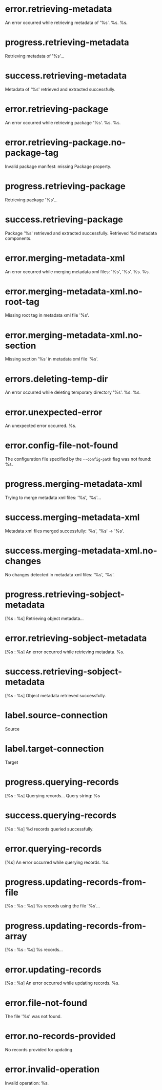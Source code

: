 # error.retrieving-metadata

An error occurred while retrieving metadata of '%s'. %s. %s.

# progress.retrieving-metadata

Retrieving metadata of '%s'...

# success.retrieving-metadata

Metadata of '%s' retrieved and extracted successfully.

# error.retrieving-package

An error occurred while retrieving package '%s'. %s. %s.

# error.retrieving-package.no-package-tag

Invalid package manifest: missing Package property.

# progress.retrieving-package

Retrieving package '%s'...

# success.retrieving-package

Package '%s' retrieved and extracted successfully. Retrieved %d metadata components.

# error.merging-metadata-xml

An error occurred while merging metadata xml files: '%s', '%s'. %s. %s.

# error.merging-metadata-xml.no-root-tag

Missing root tag in metadata xml file '%s'.

# error.merging-metadata-xml.no-section

Missing section '%s' in metadata xml file '%s'.

# errors.deleting-temp-dir

An error occurred while deleting temporary directory '%s'. %s. %s.

# error.unexpected-error

An unexpected error occurred. %s.

# error.config-file-not-found

The configuration file specified by the `--config-path` flag was not found: %s.

# progress.merging-metadata-xml

Trying to merge metadata xml files: '%s', '%s'...

# success.merging-metadata-xml

Metadata xml files merged successfully: '%s', '%s' -> '%s'.

# success.merging-metadata-xml.no-changes

No changes detected in metadata xml files: '%s', '%s'.

# progress.retrieving-sobject-metadata

[%s : %s] Retrieving object metadata...

# error.retrieving-sobject-metadata

[%s : %s] An error occurred while retrieving metadata. %s.

# success.retrieving-sobject-metadata

[%s : %s] Object metadata retrieved successfully.

# label.source-connection

Source

# label.target-connection

Target

# progress.querying-records

[%s : %s] Querying records... Query string: %s

# success.querying-records

[%s : %s] %d records queried successfully.

# error.querying-records

[%s] An error occurred while querying records. %s.

# progress.updating-records-from-file

[%s : %s : %s] %s records using the file '%s'...

# progress.updating-records-from-array

[%s : %s : %s] %s records...

# error.updating-records

[%s : %s] An error occurred while updating records. %s.

# error.file-not-found

The file '%s' was not found.

# error.no-records-provided

No records provided for updating.

# error.invalid-operation

Invalid operation: %s.
